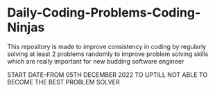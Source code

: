 # Daily-Coding-Problems-Coding-Ninjas
This repository is made to improve consistency in coding by regularly solving at least 2 problems randomly to improve problem solving skills  which are really important for new budding software engineer

START DATE-FROM 05TH DECEMBER 2022 TO UPTILL NOT ABLE TO BECOME THE BEST PROBLEM SOLVER 
